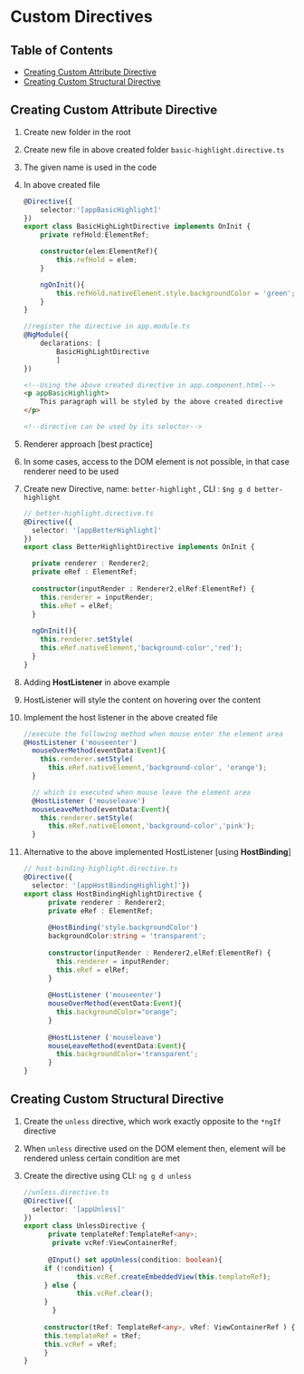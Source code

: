 # Custom Directives

## Table of Contents  
* [Creating Custom Attribute Directive](#Creating-Custom-Attribute-Directive)<br>
* [Creating Custom Structural Directive](#Creating-Custom-Structural-Directive)<br>

## Creating Custom Attribute Directive

1. Create new folder in the root 

2. Create new file in above created folder ```basic-highlight.directive.ts```

3. The given name is used in the code

4. In above created file

   ~~~typescript
   @Directive({
       selector:'[appBasicHighlight]'
   })
   export class BasicHighLightDirective implements OnInit { 
       private refHold:ElementRef;
   
       constructor(elem:ElementRef){
           this.refHold = elem;
       }
   
       ngOnInit(){
           this.refHold.nativeElement.style.backgroundColor = 'green';
       }
   }
   ~~~

   ~~~typescript
   //register the directive in app.module.ts
   @NgModule({
       declarations: [
           BasicHighLightDirective
           ]
   })
   ~~~

   ~~~html
   <!--Using the above created directive in app.component.html-->
   <p appBasicHighlight>
       This paragraph will be styled by the above created directive
   </p>
   
   <!--directive can be used by its selector-->
   ~~~

5. Renderer approach [best practice]

6. In some cases, access to the DOM element is not possible, in that case renderer need to be used

7. Create new Directive, name: ```better-highlight``` , CLI : ```$ng g d better-highlight```

   ~~~typescript
   // better-highlight.directive.ts
   @Directive({  
     selector: '[appBetterHighlight]'
   })
   export class BetterHighlightDirective implements OnInit {
   
     private renderer : Renderer2;
     private eRef : ElementRef;
       
     constructor(inputRender : Renderer2,elRef:ElementRef) { 
       this.renderer = inputRender;
       this.eRef = elRef;
     }
       
     ngOnInit(){
       this.renderer.setStyle(
       this.eRef.nativeElement,'background-color','red');
     }
   }
   ~~~

8. Adding **HostListener** in above example

9. HostListener will style the content on hovering over the content

10. Implement the host listener in the above created file

    ~~~typescript
    //execute the following method when mouse enter the element area  
    @HostListener ('mouseenter')
      mouseOverMethod(eventData:Event){
        this.renderer.setStyle(
          this.eRef.nativeElement,'background-color', 'orange');
      }
    
      // which is executed when mouse leave the element area
      @HostListener ('mouseleave')
      mouseLeaveMethod(eventData:Event){
        this.renderer.setStyle(
          this.eRef.nativeElement,'background-color','pink');
      }
    ~~~

11. Alternative to the above implemented HostListener [using **HostBinding**]

    ~~~typescript
    // host-binding-highlight.directive.ts
    @Directive({
      selector: '[appHostBindingHighlight]'})
    export class HostBindingHighlightDirective {
          private renderer : Renderer2;
      	  private eRef : ElementRef;
        
          @HostBinding('style.backgroundColor')
      	  backgroundColor:string = 'transparent';
        
          constructor(inputRender : Renderer2,elRef:ElementRef) { 
        	this.renderer = inputRender;
        	this.eRef = elRef;
      	  }
        
          @HostListener ('mouseenter')
      	  mouseOverMethod(eventData:Event){
            this.backgroundColor="orange";
          }
        
          @HostListener ('mouseleave')
          mouseLeaveMethod(eventData:Event){
            this.backgroundColor='transparent';
          }
    }
    ~~~

## Creating Custom Structural Directive

1. Create the ```unless``` directive, which work exactly opposite to the ```*ngIf``` directive

2. When ```unless``` directive used on the DOM element then, element will be rendered unless certain condition are met

3. Create the directive using CLI: ```ng g d unless```

   ~~~typescript
   //unless.directive.ts
   @Directive({
     selector: '[appUnless]'
   })
   export class UnlessDirective { 
         private templateRef:TemplateRef<any>;
     	  private vcRef:ViewContainerRef;
       
         @Input() set appUnless(condition: boolean){
       	if (!condition) {
         		this.vcRef.createEmbeddedView(this.templateRef);
       	} else {
         		this.vcRef.clear();
       	}
     	  }
       
        constructor(tRef: TemplateRef<any>, vRef: ViewContainerRef ) { 
       	this.templateRef = tRef;
       	this.vcRef = vRef;
     	}
   }
   ~~~

   


